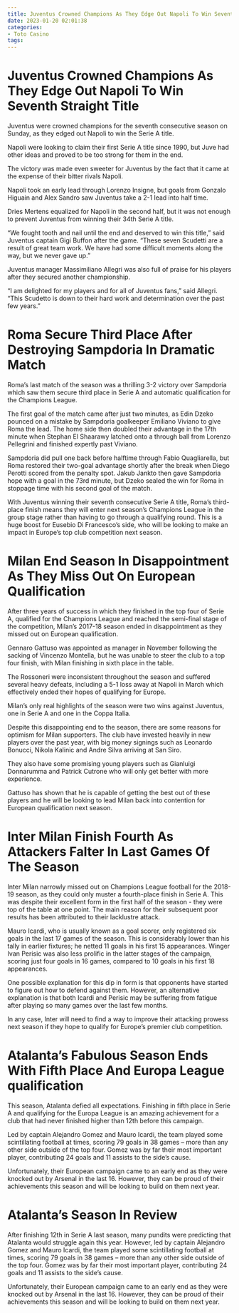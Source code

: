```yaml
---
title: Juventus Crowned Champions As They Edge Out Napoli To Win Seventh Straight Title
date: 2023-01-20 02:01:38
categories:
- Toto Casino
tags:
---
```



#  Juventus Crowned Champions As They Edge Out Napoli To Win Seventh Straight Title

Juventus were crowned champions for the seventh consecutive season on Sunday, as they edged out Napoli to win the Serie A title.

Napoli were looking to claim their first Serie A title since 1990, but Juve had other ideas and proved to be too strong for them in the end.

The victory was made even sweeter for Juventus by the fact that it came at the expense of their bitter rivals Napoli.

Napoli took an early lead through Lorenzo Insigne, but goals from Gonzalo Higuain and Alex Sandro saw Juventus take a 2-1 lead into half time.

Dries Mertens equalized for Napoli in the second half, but it was not enough to prevent Juventus from winning their 34th Serie A title.

“We fought tooth and nail until the end and deserved to win this title,” said Juventus captain Gigi Buffon after the game. “These seven Scudetti are a result of great team work. We have had some difficult moments along the way, but we never gave up.”

Juventus manager Massimiliano Allegri was also full of praise for his players after they secured another championship.

“I am delighted for my players and for all of Juventus fans,” said Allegri. “This Scudetto is down to their hard work and determination over the past few years.”

#  Roma Secure Third Place After Destroying Sampdoria In Dramatic Match

Roma’s last match of the season was a thrilling 3-2 victory over Sampdoria which saw them secure third place in Serie A and automatic qualification for the Champions League.

The first goal of the match came after just two minutes, as Edin Dzeko pounced on a mistake by Sampdoria goalkeeper Emiliano Viviano to give Roma the lead. The home side then doubled their advantage in the 17th minute when Stephan El Shaarawy latched onto a through ball from Lorenzo Pellegrini and finished expertly past Viviano.

Sampdoria did pull one back before halftime through Fabio Quagliarella, but Roma restored their two-goal advantage shortly after the break when Diego Perotti scored from the penalty spot. Jakub Jankto then gave Sampdoria hope with a goal in the 73rd minute, but Dzeko sealed the win for Roma in stoppage time with his second goal of the match.

With Juventus winning their seventh consecutive Serie A title, Roma’s third-place finish means they will enter next season’s Champions League in the group stage rather than having to go through a qualifying round. This is a huge boost for Eusebio Di Francesco’s side, who will be looking to make an impact in Europe’s top club competition next season.

#  Milan End Season In Disappointment As They Miss Out On European Qualification

After three years of success in which they finished in the top four of Serie A, qualified for the Champions League and reached the semi-final stage of the competition, Milan’s 2017-18 season ended in disappointment as they missed out on European qualification.

Gennaro Gattuso was appointed as manager in November following the sacking of Vincenzo Montella, but he was unable to steer the club to a top four finish, with Milan finishing in sixth place in the table.

The Rossoneri were inconsistent throughout the season and suffered several heavy defeats, including a 5-1 loss away at Napoli in March which effectively ended their hopes of qualifying for Europe.

Milan’s only real highlights of the season were two wins against Juventus, one in Serie A and one in the Coppa Italia.

Despite this disappointing end to the season, there are some reasons for optimism for Milan supporters. The club have invested heavily in new players over the past year, with big money signings such as Leonardo Bonucci, Nikola Kalinic and Andre Silva arriving at San Siro.

They also have some promising young players such as Gianluigi Donnarumma and Patrick Cutrone who will only get better with more experience.

Gattuso has shown that he is capable of getting the best out of these players and he will be looking to lead Milan back into contention for European qualification next season.

#  Inter Milan Finish Fourth As Attackers Falter In Last Games Of The Season

Inter Milan narrowly missed out on Champions League football for the 2018-19 season, as they could only muster a fourth-place finish in Serie A. This was despite their excellent form in the first half of the season - they were top of the table at one point. The main reason for their subsequent poor results has been attributed to their lacklustre attack.

 Mauro Icardi, who is usually known as a goal scorer, only registered six goals in the last 17 games of the season. This is considerably lower than his tally in earlier fixtures; he netted 11 goals in his first 15 appearances. Winger Ivan Perisic was also less prolific in the latter stages of the campaign, scoring just four goals in 16 games, compared to 10 goals in his first 18 appearances.

One possible explanation for this dip in form is that opponents have started to figure out how to defend against them. However, an alternative explanation is that both Icardi and Perisic may be suffering from fatigue after playing so many games over the last few months.

In any case, Inter will need to find a way to improve their attacking prowess next season if they hope to qualify for Europe’s premier club competition.

#  Atalanta’s Fabulous Season Ends With Fifth Place And Europa League qualification

This season, Atalanta defied all expectations. Finishing in fifth place in Serie A and qualifying for the Europa League is an amazing achievement for a club that had never finished higher than 12th before this campaign.

Led by captain Alejandro Gomez and Mauro Icardi, the team played some scintillating football at times, scoring 79 goals in 38 games – more than any other side outside of the top four. Gomez was by far their most important player, contributing 24 goals and 11 assists to the side’s cause.

Unfortunately, their European campaign came to an early end as they were knocked out by Arsenal in the last 16. However, they can be proud of their achievements this season and will be looking to build on them next year.

# Atalanta’s Season In Review

After finishing 12th in Serie A last season, many pundits were predicting that Atalanta would struggle again this year. However, led by captain Alejandro Gomez and Mauro Icardi, the team played some scintillating football at times, scoring 79 goals in 38 games – more than any other side outside of the top four. Gomez was by far their most important player, contributing 24 goals and 11 assists to the side’s cause.

Unfortunately, their European campaign came to an early end as they were knocked out by Arsenal in the last 16. However, they can be proud of their achievements this season and will be looking to build on them next year.